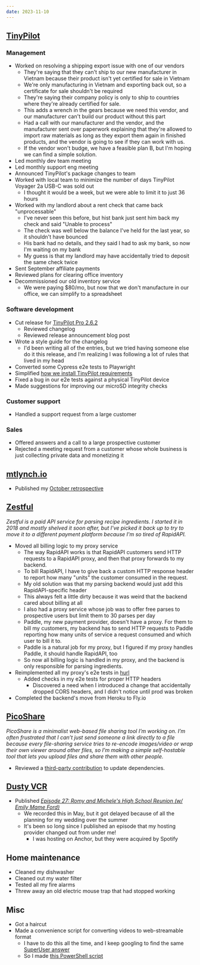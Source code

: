 ```yaml
---
date: 2023-11-10
---
```


## [TinyPilot](https://tinypilotkvm.com)

### Management

- Worked on resolving a shipping export issue with one of our vendors
  - They're saying that they can't ship to our new manufacturer in Vietnam because their product isn't yet certified for sale in Vietnam
  - We're only manufacturing in Vietnam and exporting back out, so a certificate for sale shouldn't be required
  - They're saying their company policy is only to ship to countries where they're already certified for sale.
  - This adds a wrench in the gears because we need this vendor, and our manufacturer can't build our product without this part
  - Had a call with our manufacturer and the vendor, and the manufacturer sent over paperwork explaining that they're allowed to import raw materials as long as they export them again in finished products, and the vendor is going to see if they can work with us.
  - If the vendor won't budge, we have a feasible plan B, but I'm hoping we can find a simple solution.
- Led monthly dev team meeting
- Led monthly support eng meeting
- Announced TinyPilot's package changes to team
- Worked with local team to minimize the number of days TinyPilot Voyager 2a USB-C was sold out
  - I thought it would be a week, but we were able to limit it to just 36 hours
- Worked with my landlord about a rent check that came back "unprocessable"
  - I've never seen this before, but hist bank just sent him back my check and said "Unable to process"
  - The check was well below the balance I've held for the last year, so it shouldn't have bounced
  - His bank had no details, and they said I had to ask my bank, so now I'm waiting on my bank
  - My guess is that my landlord may have accidentally tried to deposit the same check twice
- Sent September affiliate payments
- Reviewed plans for clearing office inventory
- Decommissioned our old inventory service
  - We were paying $80/mo, but now that we don't manufacture in our office, we can simplify to a spreadsheet

### Software development

- Cut release for [TinyPilot Pro 2.6.2](https://tinypilotkvm.com/pro/changes#262)
  - Reviewed changelog
  - Reviewed release announcement blog post
- Wrote a style guide for the changelog
  - I'd been writing all of the entries, but we tried having someone else do it this release, and I'm realizing I was following a lot of rules that lived in my head
- Converted some Cypress e2e tests to Playwright
- Simplified [how we install TinyPilot requirements](https://github.com/tiny-pilot/tinypilot/pull/1681)
- Fixed a bug in our e2e tests against a physical TinyPilot device
- Made suggestions for improving our microSD integrity checks

### Customer support

- Handled a support request from a large customer

### Sales

- Offered answers and a call to a large prospective customer
- Rejected a meeting request from a customer whose whole business is just collecting private data and monetizing it

## [mtlynch.io](https://mtlynch.io)

- Published my [October retrospective](https://mtlynch.io/retrospectives/2023/11/)

## [Zestful](https://zestfuldata.com)

_Zestful is a paid API service for parsing recipe ingredients. I started it in 2018 and mostly shelved it soon after, but I've picked it back up to try to move it to a different payment platform because I'm so tired of RapidAPI._

- Moved all billing logic to my proxy service
  - The way RapidAPI works is that RapidAPI customers send HTTP requests to a RapidAPI proxy, and then that proxy forwards to my backend.
  - To bill RapidAPI, I have to give back a custom HTTP response header to report how many "units" the customer consumed in the request.
  - My old solution was that my parsing backend would just add this RapidAPI-specific header
  - This always felt a little dirty because it was weird that the backend cared about billing at all
  - I also had a proxy service whose job was to offer free parses to prospective users but limit them to 30 parses per day
  - Paddle, my new payment provider, doesn't have a proxy. For them to bill my customers, my backend has to send HTTP requests to Paddle reporting how many units of service a request consumed and which user to bill it to.
  - Paddle is a natural job for my proxy, but I figured if my proxy handles Paddle, it should handle RapidAPI, too
  - So now all billing logic is handled in my proxy, and the backend is only responsible for parsing ingredients.
- Reimplemented all my proxy's e2e tests in [hurl](https://hurl.dev)
  - Added checks in my e2e tests for proper HTTP headers
    - Discovered a need when I introduced a change that accidentally dropped CORS headers, and I didn't notice until prod was broken
- Completed the backend's move from Heroku to Fly.io

## [PicoShare](https://pico.rocks)

_PicoShare is a minimalist web-based file sharing tool I’m working on. I’m often frustrated that I can’t just send someone a link directly to a file because every file-sharing service tries to re-encode images/video or wrap their own viewer around other files, so I’m making a simple self-hostable tool that lets you upload files and share them with other people._

- Reviewed a [third-party contribution](https://github.com/mtlynch/picoshare/pull/513) to update dependencies.

## [Dusty VCR](https://dustyvcr.com)

- Published [_Episode 27: Romy and Michele's High School Reunion (w/ Emily Mame Ford)_](https://dustyvcr.com/27-romy-and-micheles-high-school-reunion/)
  - We recorded this in May, but it got delayed because of all the planning for my wedding over the summer
  - It's been so long since I published an episode that my hosting provider changed out from under me!
    - I was hosting on Anchor, but they were acquired by Spotify

## Home maintenance

- Cleaned my dishwasher
- Cleaned out my water filter
- Tested all my fire alarms
- Threw away an old electric mouse trap that had stopped working

## Misc

- Got a haircut
- Made a convenience script for converting videos to web-streamable format
  - I have to do this all the time, and I keep googling to find the same [SuperUser answer](https://superuser.com/a/438471/55112)
  - So I made [this PowerShell script](https://gist.github.com/mtlynch/cac60167f96f10aa2f01fa99cce42255)
